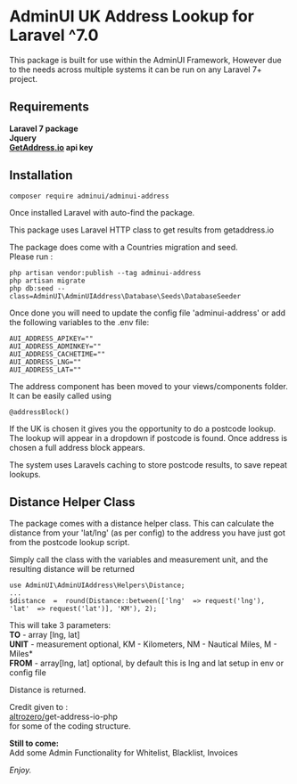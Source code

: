 # AdminUI UK Address Lookup for Laravel ^7.0


This package is built for use within the AdminUI Framework, However due to the needs across multiple systems
it can be run on any Laravel 7+ project.

## Requirements

**Laravel 7 package**<br>
**Jquery**<br>
**[GetAddress.io](https://getaddress.io) api key**<br>

## Installation

    composer require adminui/adminui-address

Once installed Laravel with auto-find the package.

This package uses Laravel HTTP class to get results from getaddress.io

The package does come with a Countries migration and seed.<br>
Please run :

    php artisan vendor:publish --tag adminui-address
    php artisan migrate
    php db:seed --class=AdminUI\AdminUIAddress\Database\Seeds\DatabaseSeeder

Once done you will need to update the config file 'adminui-address' or add the following variables to the
.env file:

    AUI_ADDRESS_APIKEY=""
    AUI_ADDRESS_ADMINKEY="" 
    AUI_ADDRESS_CACHETIME=""
    AUI_ADDRESS_LNG=""
    AUI_ADDRESS_LAT=""

The address component has been moved to your views/components folder.<br>
It can be easily called using

    @addressBlock()

If the UK is chosen it gives you the opportunity to do a postcode lookup.
The lookup will appear in a dropdown if postcode is found.
Once address is chosen a full address block appears.

The system uses Laravels caching to store postcode results, to save repeat lookups.

## Distance Helper Class

The package comes with a distance helper class.
This can calculate the distance from your 'lat/lng' (as per config) to the address you have just got from
the postcode lookup script.

Simply call the class with the variables and measurement unit, and the resulting distance will be returned

    use AdminUI\AdminUIAddress\Helpers\Distance;
    ...
    $distance  =  round(Distance::between(['lng'  => request('lng'),  'lat'  => request('lat')], 'KM'), 2);

This will take 3 parameters:<br> 
**TO** - array [lng, lat]<br>
**UNIT** - measurement optional, KM - Kilometers, NM - Nautical Miles, M - Miles*<br>
**FROM** - array[lng, lat] optional, by default this is lng and lat setup in env or config file<br>

Distance is returned.

Credit given to : <br>
[altrozero/](https://packagist.org/packages/altrozero/)get-address-io-php<br>
for some of the coding structure.

**Still to come:**<br>
Add some Admin Functionality for Whitelist, Blacklist, Invoices

*Enjoy.*

